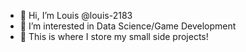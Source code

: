 - 👋 Hi, I’m Louis @louis-2183
- 👀 I’m interested in Data Science/Game Development
- 🌱 This is where I store my small side projects!

<!---
louis-2183/louis-2183 is a ✨ special ✨ repository because its `README.md` (this file) appears on your GitHub profile.
You can click the Preview link to take a look at your changes.
--->
